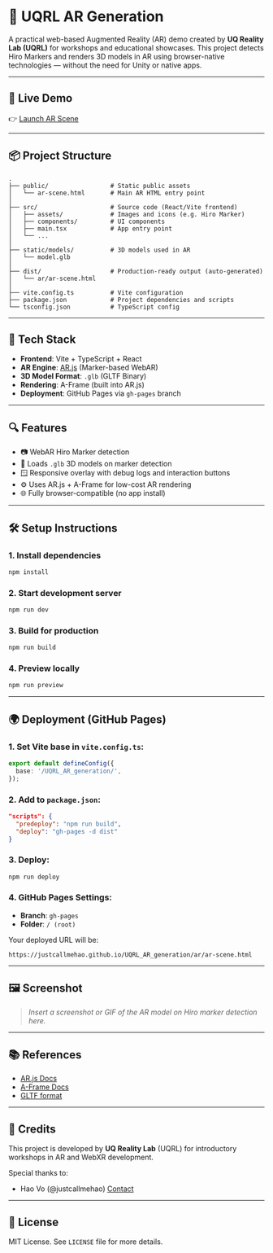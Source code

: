 # 🧠 UQRL AR Generation

A practical web-based Augmented Reality (AR) demo created by **UQ Reality Lab (UQRL)** for workshops and educational showcases. This project detects Hiro Markers and renders 3D models in AR using browser-native technologies — without the need for Unity or native apps.

---

## 🚀 Live Demo

👉 [Launch AR Scene](https://justcallmehao.github.io/UQRL_AR_generation/ar/ar-scene.html)

---

## 📦 Project Structure

```
.
├── public/                 # Static public assets
│   └── ar-scene.html       # Main AR HTML entry point
│
├── src/                    # Source code (React/Vite frontend)
│   ├── assets/             # Images and icons (e.g. Hiro Marker)
│   ├── components/         # UI components
│   ├── main.tsx            # App entry point
│   └── ...
│
├── static/models/          # 3D models used in AR
│   └── model.glb
│
├── dist/                   # Production-ready output (auto-generated)
│   └── ar/ar-scene.html
│
├── vite.config.ts          # Vite configuration
├── package.json            # Project dependencies and scripts
└── tsconfig.json           # TypeScript config
```

---

## 🧰 Tech Stack

- **Frontend**: Vite + TypeScript + React
- **AR Engine**: [AR.js](https://ar-js-org.github.io/AR.js-Docs/) (Marker-based WebAR)
- **3D Model Format**: `.glb` (GLTF Binary)
- **Rendering**: A-Frame (built into AR.js)
- **Deployment**: GitHub Pages via `gh-pages` branch

---

## 🔍 Features

- 📷 WebAR Hiro Marker detection
- 🧱 Loads `.glb` 3D models on marker detection
- 🪟 Responsive overlay with debug logs and interaction buttons
- ⚙️ Uses AR.js + A-Frame for low-cost AR rendering
- 🌐 Fully browser-compatible (no app install)

---

## 🛠️ Setup Instructions

### 1. Install dependencies

```bash
npm install
```

### 2. Start development server

```bash
npm run dev
```

### 3. Build for production

```bash
npm run build
```

### 4. Preview locally

```bash
npm run preview
```

---

## 🌍 Deployment (GitHub Pages)

### 1. Set Vite base in `vite.config.ts`:

```ts
export default defineConfig({
  base: '/UQRL_AR_generation/',
});
```

### 2. Add to `package.json`:

```json
"scripts": {
  "predeploy": "npm run build",
  "deploy": "gh-pages -d dist"
}
```

### 3. Deploy:

```bash
npm run deploy
```

### 4. GitHub Pages Settings:

- **Branch**: `gh-pages`
- **Folder**: `/ (root)`

Your deployed URL will be:
```
https://justcallmehao.github.io/UQRL_AR_generation/ar/ar-scene.html
```

---

## 🖼️ Screenshot

> _Insert a screenshot or GIF of the AR model on Hiro marker detection here._

---

## 📚 References

- [AR.js Docs](https://ar-js-org.github.io/AR.js-Docs/)
- [A-Frame Docs](https://aframe.io/docs/)
- [GLTF format](https://cadexchanger.com/glb/)

---

## 👥 Credits

This project is developed by **UQ Reality Lab** (UQRL) for introductory workshops in AR and WebXR development.

Special thanks to:
- Hao Vo (@justcallmehao) [Contact](https://www.linkedin.com/in/howlvoreworkingspace/)

---

## 📄 License

MIT License. See `LICENSE` file for more details.
